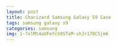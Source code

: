 ```yaml
---
layout: post
title: Charizard Samsung Galaxy S9 Case
tags: samsung galaxy s9
categories: samsung
img: 1-7xlMt4aUFeYcS9STxM-shJr178C5jm6
---
```

